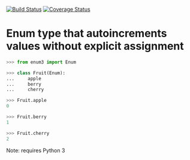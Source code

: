 [![Build Status](https://travis-ci.org/scotchka/Enum.svg?branch=master)](https://travis-ci.org/scotchka/Enum)
[![Coverage Status](https://coveralls.io/repos/github/scotchka/Enum/badge.svg?branch=master)](https://coveralls.io/github/scotchka/Enum?branch=master)

# Enum type that autoincrements values without explicit assignment

```python
>>> from enum3 import Enum

>>> class Fruit(Enum):
...     apple
...     berry
...     cherry

>>> Fruit.apple
0

>>> Fruit.berry
1

>>> Fruit.cherry
2

```

Note: requires Python 3
